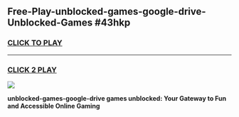 
## Free-Play-unblocked-games-google-drive-Unblocked-Games #43hkp
<h3>
<a href="https://news.freeplayer.one?title=unblocked-games-google-drive&ref=8M">CLICK TO PLAY</a></h3>
<hr>

<h3>
<a href="https://news.freeplayer.one?title=unblocked-games-google-drive&ref=8M">CLICK 2 PLAY</a>
  
</h3>

<a href="https://news.freeplayer.one?title=unblocked-games-google-drive&ref=8M"><img src="https://clearcache.store/games.png"></a>


**unblocked-games-google-drive games unblocked: Your Gateway to Fun and Accessible Online Gaming**
